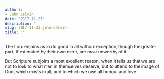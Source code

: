 ```yaml
---
authors:
- John Calvin
date: '2017-11-23'
description: ''
slug: 2017-11-23-john-calvin
title: ''
---
```

The Lord enjoins us to do good to all without exception, though the greater part, if estimated by their own merit, are most unworthy of it. 

But Scripture subjoins a most excellent reason, when it tells us that we are not to look to what men in themselves deserve, but to attend to the image of God, which exists in all, and to which we owe all honour and love



